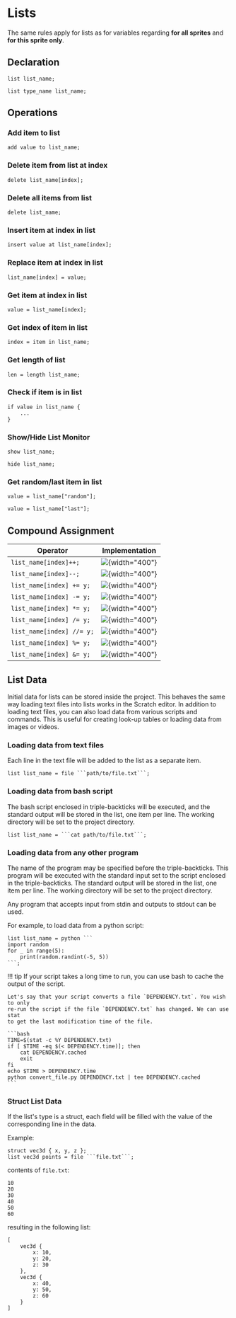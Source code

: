 # Lists

The same rules apply for lists as for variables regarding **for all sprites** and
**for this sprite only**.

## Declaration

```goboscript
list list_name;
```

```goboscript
list type_name list_name;
```

## Operations

### Add item to list

```goboscript
add value to list_name;
```

### Delete item from list at index

```goboscript
delete list_name[index];
```

### Delete all items from list

```goboscript
delete list_name;
```

### Insert item at index in list

```goboscript
insert value at list_name[index];
```

### Replace item at index in list

```goboscript
list_name[index] = value;
```

### Get item at index in list

```goboscript
value = list_name[index];
```

### Get index of item in list

```goboscript
index = item in list_name;
```

### Get length of list

```goboscript
len = length list_name;
```

### Check if item is in list

```goboscript
if value in list_name {
    ...
}
```

### Show/Hide List Monitor

```goboscript
show list_name;
```

```goboscript
hide list_name;
```

### Get random/last item in list

```goboscript
value = list_name["random"];
```

```goboscript
value = list_name["last"];
```

## Compound Assignment

| Operator               | Implementation                                 |
|------------------------|------------------------------------------------|
| `list_name[index]++;`  | ![](../assets/list_increment.png){width="400"} |
| `list_name[index]--;`  | ![](../assets/list_decrement.png){width="400"} |
| `list_name[index] += y;` | ![](../assets/list_add.png){width="400"} |
| `list_name[index] -= y;` | ![](../assets/list_subtract.png){width="400"} |
| `list_name[index] *= y;` | ![](../assets/list_multiply.png){width="400"} |
| `list_name[index] /= y;` | ![](../assets/list_divide.png){width="400"} |
| `list_name[index] //= y;` | ![](../assets/list_floor_divide.png){width="400"} |
| `list_name[index] %= y;` | ![](../assets/list_mod.png){width="400"} |
| `list_name[index] &= y;` | ![](../assets/list_join.png){width="400"} |

## List Data

Initial data for lists can be stored inside the project. This behaves the same way
loading text files into lists works in the Scratch editor. In addition to loading text 
files, you can also load data from various scripts and commands. This is useful for
creating look-up tables or loading data from images or videos.


### Loading data from text files

Each line in the text file will be added to the list as a separate item.

```goboscript
list list_name = file ```path/to/file.txt```;
```

### Loading data from bash script

The bash script enclosed in triple-backticks will be executed, and the standard output
will be stored in the list, one item per line. The working directory will be set to the 
project directory.

```goboscript
list list_name = ```cat path/to/file.txt```;
```

### Loading data from any other program

The name of the program may be specified before the triple-backticks. This program will
be executed with the standard input set to the script enclosed in the triple-backticks.
The standard output will be stored in the list, one item per line. The working directory
will be set to the project directory.

Any program that accepts input from stdin and outputs to stdout can be used.

For example, to load data from a python script:

```goboscript
list list_name = python ```
import random
for _ in range(5):
    print(random.randint(-5, 5))
```;
```

!!! tip
    If your script takes a long time to run, you can use bash to cache the output of the
    script.

    Let's say that your script converts a file `DEPENDENCY.txt`. You wish to only
    re-run the script if the file `DEPENDENCY.txt` has changed. We can use stat
    to get the last modification time of the file.

    ```bash
    TIME=$(stat -c %Y DEPENDENCY.txt)
    if [ $TIME -eq $(< DEPENDENCY.time)]; then
        cat DEPENDENCY.cached
        exit
    fi
    echo $TIME > DEPENDENCY.time
    python convert_file.py DEPENDENCY.txt | tee DEPENDENCY.cached
    ```

### Struct List Data

If the list's type is a struct, each field will be filled with the value of the
corresponding line in the data.

Example:

```goboscript
struct vec3d { x, y, z };
list vec3d points = file ```file.txt```;
```

contents of `file.txt`:
```
10
20
30
40
50
60
```

resulting in the following list:

```goboscript
[
    vec3d {
        x: 10,
        y: 20,
        z: 30
    },
    vec3d {
        x: 40,
        y: 50,
        z: 60
    }
]
```
